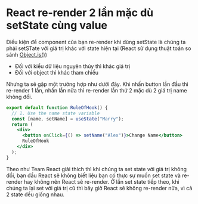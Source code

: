 # React re-render 2 lần mặc dù setState cùng value

Điều kiện để component của bạn re-render khi dùng setState là chúng ta phải setSTate với giá trị khác với state hiện tại (React sử dụng thuật toán so sánh [Object.is()](https://developer.mozilla.org/en-US/docs/Web/JavaScript/Reference/Global_Objects/Object/is#Description))

- Đối với kiểu dữ liệu nguyên thủy thì khác giá trị
- Đối với object thì khác tham chiếu

Nhưng ta sẽ gặp một trường hợp như dưới đây. Khi nhấn button lần đầu thì re-render 1 lần, nhấn lần nữa thì re-render lần thứ 2 mặc dù 2 giá trị name không đổi.

```jsx      
export default function RuleOfHook() {
  // 1. Use the name state variable
  const [name, setName] = useState("Marry");
  return (
    <div>
      <button onClick={() => setName("Alex")}>Change Name</button>
      RuleOfHook
    </div>
  );
}
```

Theo như Team React giải thích thì khi chúng ta set state với giá trị không đổi, bạn đầu React sẽ không biết liệu bạn có thực sự muốn set state và re-render hay không nên React sẽ re-render. Ở lần set state tiếp theo, khi chúng ta lại set với giá trị cũ thì bây giờ React sẽ không re-render nữa, vì cả 2 state đều giống nhau.

